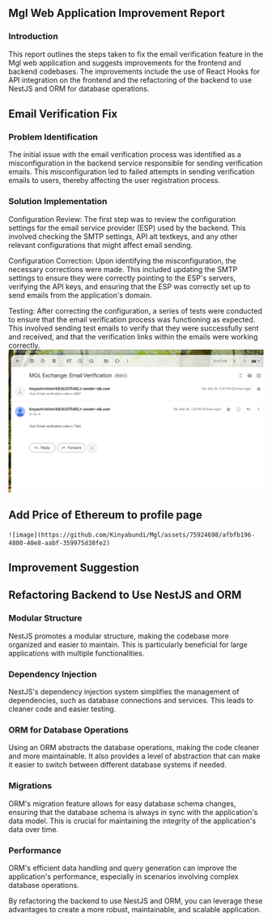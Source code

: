 


## Mgl Web Application Improvement Report
  
### Introduction

This report outlines the steps taken to fix the email verification feature in the Mgl web application and suggests improvements for the frontend and backend codebases. The improvements include the use of React Hooks for API integration on the frontend and the refactoring of the backend to use NestJS and ORM for database operations.

## Email Verification Fix
 ### Problem Identification
The initial issue with the email verification process was identified as a misconfiguration in the backend service responsible for sending verification emails. This misconfiguration led to failed attempts in sending verification emails to users, thereby affecting the user registration process.

### Solution Implementation
  Configuration Review: The first step was to review the configuration settings for the email service provider (ESP) used by the backend. This involved checking the SMTP settings, API alt textkeys, and any other relevant configurations that might affect email sending.

  Configuration Correction: Upon identifying the misconfiguration, the necessary corrections were made. This included updating the SMTP settings to ensure they were correctly pointing to the ESP's servers, verifying the API keys, and ensuring that the ESP was correctly set up to send emails from the application's domain.

   Testing: After correcting the configuration, a series of tests were conducted to ensure that the email verification process was functioning as expected. This involved sending test emails to verify that they were successfully sent and received, and that the verification links within the emails were working correctly.
   ![alt text](image.png)

   ## Add Price of Ethereum to profile page 
   
    ![image](https://github.com/Kinyabundi/Mgl/assets/75924698/afbfb196-4800-40e8-aabf-359975d38fe2)
    
   ## Improvement Suggestion
   ## Refactoring Backend to Use NestJS and ORM
   ### Modular Structure
   NestJS promotes a modular structure, making the codebase more organized and easier to maintain. This is particularly beneficial for large applications with multiple functionalities.
   ### Dependency Injection
   NestJS's dependency injection system simplifies the management of dependencies, such as database connections and services. This leads to cleaner code and easier testing.
   ### ORM for Database Operations
   Using an ORM abstracts the database operations, making the code cleaner and more maintainable. It also provides a level of abstraction that can make it easier to switch between different database systems if needed.
   ### Migrations
   ORM's migration feature allows for easy database schema changes, ensuring that the database schema is always in sync with the application's data model. This is crucial for maintaining the integrity of the application's data over time.
 ### Performance
 ORM's efficient data handling and query generation can improve the application's performance, especially in scenarios involving complex database operations.

By refactoring the backend to use NestJS and ORM, you can leverage these advantages to create a more robust, maintainable, and scalable application.

